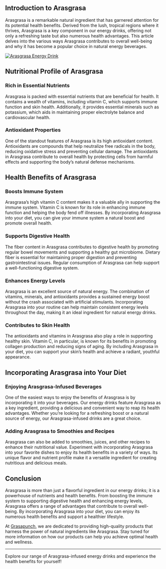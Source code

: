 ## Introduction to Arasgrasa

Arasgrasa is a remarkable natural ingredient that has garnered attention for its potential health benefits. Derived from the lush, tropical regions where it thrives, Arasgrasa is a key component in our energy drinks, offering not only a refreshing taste but also numerous health advantages. This article delves into the various ways Arasgrasa contributes to overall well-being and why it has become a popular choice in natural energy beverages.

[![Arasgrasa Energy Drink](./image/A_serene_image_representing_health_and_wellness,_f.png)](https://www.grasapunch.live)

## Nutritional Profile of Arasgrasa

### Rich in Essential Nutrients

Arasgrasa is packed with essential nutrients that are beneficial for health. It contains a wealth of vitamins, including vitamin C, which supports immune function and skin health. Additionally, it provides essential minerals such as potassium, which aids in maintaining proper electrolyte balance and cardiovascular health.

### Antioxidant Properties

One of the standout features of Arasgrasa is its high antioxidant content. Antioxidants are compounds that help neutralize free radicals in the body, reducing oxidative stress and preventing cellular damage. The antioxidants in Arasgrasa contribute to overall health by protecting cells from harmful effects and supporting the body’s natural defense mechanisms.

## Health Benefits of Arasgrasa

### Boosts Immune System

Arasgrasa’s high vitamin C content makes it a valuable ally in supporting the immune system. Vitamin C is known for its role in enhancing immune function and helping the body fend off illnesses. By incorporating Arasgrasa into your diet, you can give your immune system a natural boost and promote overall health.

### Supports Digestive Health

The fiber content in Arasgrasa contributes to digestive health by promoting regular bowel movements and supporting a healthy gut microbiome. Dietary fiber is essential for maintaining proper digestion and preventing gastrointestinal issues. Regular consumption of Arasgrasa can help support a well-functioning digestive system.

### Enhances Energy Levels

Arasgrasa is an excellent source of natural energy. The combination of vitamins, minerals, and antioxidants provides a sustained energy boost without the crash associated with artificial stimulants. Incorporating Arasgrasa into your routine can help maintain consistent energy levels throughout the day, making it an ideal ingredient for natural energy drinks.

### Contributes to Skin Health

The antioxidants and vitamins in Arasgrasa also play a role in supporting healthy skin. Vitamin C, in particular, is known for its benefits in promoting collagen production and reducing signs of aging. By including Arasgrasa in your diet, you can support your skin’s health and achieve a radiant, youthful appearance.

## Incorporating Arasgrasa into Your Diet

### Enjoying Arasgrasa-Infused Beverages

One of the easiest ways to enjoy the benefits of Arasgrasa is by incorporating it into your beverages. Our energy drinks feature Arasgrasa as a key ingredient, providing a delicious and convenient way to reap its health advantages. Whether you’re looking for a refreshing boost or a natural source of energy, our Arasgrasa-infused drinks are a great choice.

### Adding Arasgrasa to Smoothies and Recipes

Arasgrasa can also be added to smoothies, juices, and other recipes to enhance their nutritional value. Experiment with incorporating Arasgrasa into your favorite dishes to enjoy its health benefits in a variety of ways. Its unique flavor and nutrient profile make it a versatile ingredient for creating nutritious and delicious meals.

## Conclusion

Arasgrasa is more than just a flavorful ingredient in our energy drinks; it is a powerhouse of nutrients and health benefits. From boosting the immune system to supporting digestive health and enhancing energy levels, Arasgrasa offers a range of advantages that contribute to overall well-being. By incorporating Arasgrasa into your diet, you can enjoy its numerous health benefits and support a healthier lifestyle.

At [Grasapunch](https://www.grasapunch.com), we are dedicated to providing high-quality products that harness the power of natural ingredients like Arasgrasa. Stay tuned for more information on how our products can help you achieve optimal health and wellness.

---

Explore our range of Arasgrasa-infused energy drinks and experience the health benefits for yourself!
